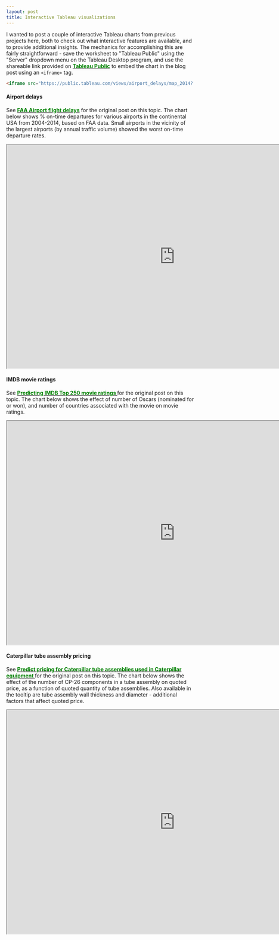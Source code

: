 ```yaml
---
layout: post
title: Interactive Tableau visualizations
---
```


I wanted to post a couple of interactive Tableau charts from previous projects here, both to check out what interactive features are available, and to provide additional insights. The mechanics for accomplishing this are fairly straightforward - save the worksheet to "Tableau Public" using the "Server" dropdown menu on the Tableau Desktop program, and use the shareable link provided on <a href="https://public.tableau.com"><font color="008000"><b>Tableau Public</b></font></a> to embed the chart in the blog post using an ```<iframe>``` tag.

```html
<iframe src="https://public.tableau.com/views/airport_delays/map_2014?:showVizHome=no&:embed=true" width="900" height="600"></iframe>
```

#### Airport delays

See <a href="https://karthik-33.github.io/FAA-flight-delays"><font color="008000"><b>FAA Airport flight delays</b></font></a> for the original post on this topic. The chart below shows % on-time departures for various airports in the continental USA from 2004-2014, based on FAA data. Small airports in the vicinity of the largest airports (by annual traffic volume) showed the worst on-time departure rates.

<iframe src="https://public.tableau.com/views/airport_delays/map_2014?:showVizHome=no&:embed=true" width="900" height="600"></iframe>


#### IMDB movie ratings

See <a href="https://karthik-33.github.io/IMDB-Top-250-movies"><font color="008000"><b>Predicting IMDB Top 250 movie ratings </b></font></a> for the original post on this topic. The chart below shows the effect of number of Oscars (nominated for or won), and number of countries associated with the movie on movie ratings.

<iframe src="https://public.tableau.com/views/ratings_oscars_0/Sheet6?:showVizHome=no&:embed=true" width="900" height="600"></iframe>


#### Caterpillar tube assembly pricing

See <a href="https://karthik-33.github.io/capstone"><font color="008000"><b>Predict pricing for Caterpillar tube assemblies used in Caterpillar equipment </b></font></a> for the original post on this topic. The chart below shows the effect of the number of CP-26 components in a tube assembly on quoted price, as a function of quoted quantity of tube assemblies. Also available in the tooltip are tube assembly wall thickness and diameter - additional factors that affect quoted price.

<iframe src="https://public.tableau.com/views/caterpillar_ta_cp26_0/cp?:showVizHome=no&:embed=true" width = "900" height = "600"></iframe>
